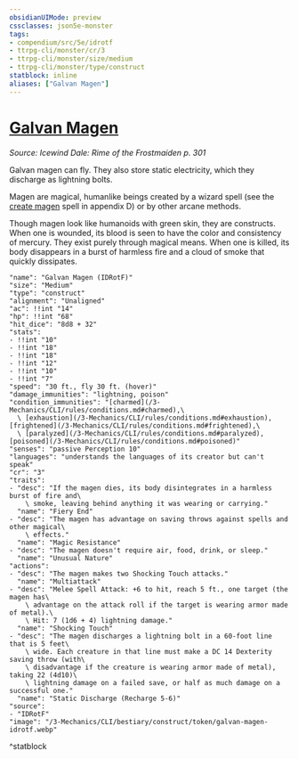 ```yaml
---
obsidianUIMode: preview
cssclasses: json5e-monster
tags:
- compendium/src/5e/idrotf
- ttrpg-cli/monster/cr/3
- ttrpg-cli/monster/size/medium
- ttrpg-cli/monster/type/construct
statblock: inline
aliases: ["Galvan Magen"]
---
```

# [Galvan Magen](3-Mechanics\CLI\bestiary\construct/galvan-magen-idrotf.md)
*Source: Icewind Dale: Rime of the Frostmaiden p. 301*  

Galvan magen can fly. They also store static electricity, which they discharge as lightning bolts.

Magen are magical, humanlike beings created by a wizard spell (see the [create magen](/3-Mechanics/CLI/spells/create-magen-idrotf.md) spell in appendix D) or by other arcane methods.

Though magen look like humanoids with green skin, they are constructs. When one is wounded, its blood is seen to have the color and consistency of mercury. They exist purely through magical means. When one is killed, its body disappears in a burst of harmless fire and a cloud of smoke that quickly dissipates.

```statblock
"name": "Galvan Magen (IDRotF)"
"size": "Medium"
"type": "construct"
"alignment": "Unaligned"
"ac": !!int "14"
"hp": !!int "68"
"hit_dice": "8d8 + 32"
"stats":
- !!int "10"
- !!int "18"
- !!int "18"
- !!int "12"
- !!int "10"
- !!int "7"
"speed": "30 ft., fly 30 ft. (hover)"
"damage_immunities": "lightning, poison"
"condition_immunities": "[charmed](/3-Mechanics/CLI/rules/conditions.md#charmed),\
  \ [exhaustion](/3-Mechanics/CLI/rules/conditions.md#exhaustion), [frightened](/3-Mechanics/CLI/rules/conditions.md#frightened),\
  \ [paralyzed](/3-Mechanics/CLI/rules/conditions.md#paralyzed), [poisoned](/3-Mechanics/CLI/rules/conditions.md#poisoned)"
"senses": "passive Perception 10"
"languages": "understands the languages of its creator but can't speak"
"cr": "3"
"traits":
- "desc": "If the magen dies, its body disintegrates in a harmless burst of fire and\
    \ smoke, leaving behind anything it was wearing or carrying."
  "name": "Fiery End"
- "desc": "The magen has advantage on saving throws against spells and other magical\
    \ effects."
  "name": "Magic Resistance"
- "desc": "The magen doesn't require air, food, drink, or sleep."
  "name": "Unusual Nature"
"actions":
- "desc": "The magen makes two Shocking Touch attacks."
  "name": "Multiattack"
- "desc": "Melee Spell Attack: +6 to hit, reach 5 ft., one target (the magen has\
    \ advantage on the attack roll if the target is wearing armor made of metal).\
    \ Hit: 7 (1d6 + 4) lightning damage."
  "name": "Shocking Touch"
- "desc": "The magen discharges a lightning bolt in a 60-foot line that is 5 feet\
    \ wide. Each creature in that line must make a DC 14 Dexterity saving throw (with\
    \ disadvantage if the creature is wearing armor made of metal), taking 22 (4d10)\
    \ lightning damage on a failed save, or half as much damage on a successful one."
  "name": "Static Discharge (Recharge 5-6)"
"source":
- "IDRotF"
"image": "/3-Mechanics/CLI/bestiary/construct/token/galvan-magen-idrotf.webp"
```
^statblock